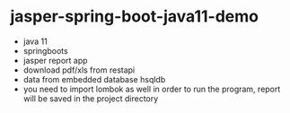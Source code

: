 # jasper-spring-boot-java11-demo

* java 11
* springboots  
* jasper report app
* download pdf/xls from restapi
* data from embedded database hsqldb
* you need to import lombok as well in order to run the program, report will be saved in the project directory
